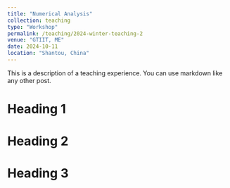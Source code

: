 ```yaml
---
title: "Numerical Analysis"
collection: teaching
type: "Workshop"
permalink: /teaching/2024-winter-teaching-2
venue: "GTIIT, ME"
date: 2024-10-11
location: "Shantou, China"
---
```


This is a description of a teaching experience. You can use markdown like any other post.

Heading 1
======

Heading 2
======

Heading 3
======

